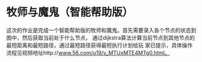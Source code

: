 # 牧师与魔鬼（智能帮助版）
  
这次的作业是完成一个智能帮助版的牧师和魔鬼。首先需要录入各个节点的状态到图中，然后获取当前处于什么节点，
通过dijkstra算法计算当前节点到其他节点的最短距离和最短路径，通过最短路径获得最短执行计划给玩
家已提示，具体操作流程见视频地址http://www.56.com/u19/v_MTUxMTE4MTg0.html。
